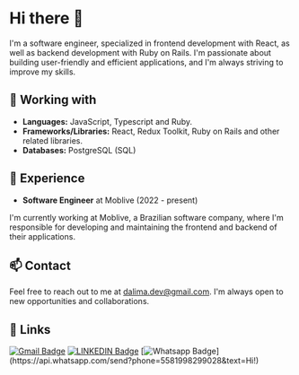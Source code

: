 # Hi there 👋

I'm a software engineer, specialized in frontend development with React, as well as backend development with Ruby on Rails. I'm passionate about building user-friendly and efficient applications, and I'm always striving to improve my skills.

## 🚀 Working with

- **Languages:** JavaScript, Typescript and Ruby.
- **Frameworks/Libraries:** React, Redux Toolkit, Ruby on Rails and other related libraries.
- **Databases:** PostgreSQL (SQL)

## 💼 Experience

- **Software Engineer** at Moblive (2022 - present)

I'm currently working at Moblive, a Brazilian software company, where I'm responsible for developing and maintaining the frontend and backend of their applications.

## 📫 Contact

Feel free to reach out to me at dalima.dev@gmail.com. I'm always open to new opportunities and collaborations.

## 🔗 Links

[![Gmail Badge](https://img.shields.io/badge/-Gmail-c14438?style=flat-square&logo=Gmail&logoColor=white&link=mailto:dalima.dev@gmail.com)](mailto:dalima.dev@gmail.com)
[![LINKEDIN Badge](https://img.shields.io/badge/LinkedIn-0077B5?style=flat-square&logo=linkedin&logoColor=white&link=https://www.linkedin.com/in/%F0%9F%A4%96-daniel-lima-578598173/)](https://www.linkedin.com/in/%F0%9F%A4%96-daniel-lima-578598173/)
[![Whatsapp Badge](https://img.shields.io/badge/-Whatsapp-4CA143?style=flat-square&labelColor=4CA143&logo=whatsapp&logoColor=white&link=https://api.whatsapp.com/send?phone=5581998299028&text=Hi!)](https://api.whatsapp.com/send?phone=5581998299028&text=Hi!)



